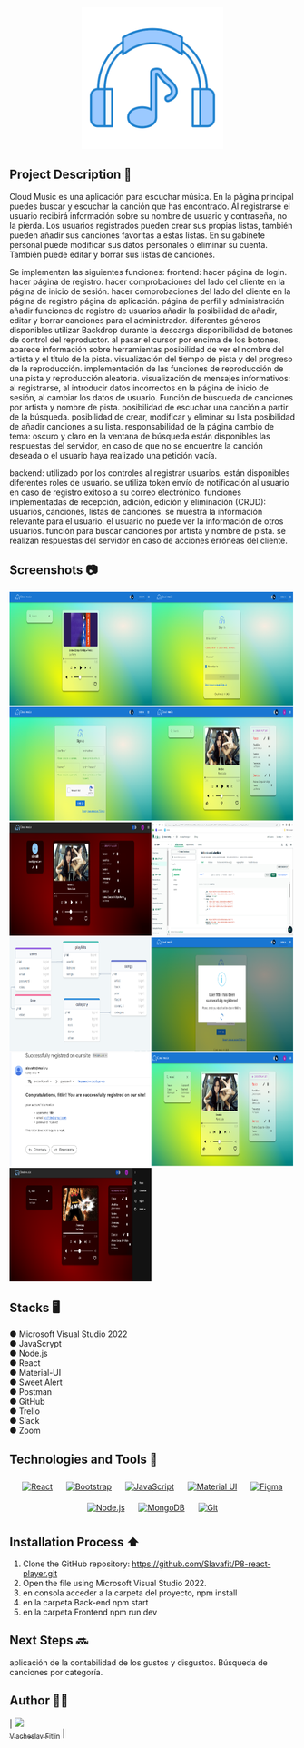 <p align="center">
  <img src="Images/Logo.png" width="250" height="250">
</p>


## Project Description 🚀

Cloud Music es una aplicación para escuchar música. En la página principal puedes buscar y escuchar la canción que has encontrado. Al registrarse el usuario recibirá información sobre su nombre de usuario y contraseña, no la pierda. Los usuarios registrados pueden crear sus propias listas, también pueden añadir sus canciones favoritas a estas listas. En su gabinete personal puede modificar sus datos personales o eliminar su cuenta. También puede editar y borrar sus listas de canciones.

Se implementan las siguientes funciones:
frontend:
hacer página de login.
hacer página de registro.
hacer comprobaciones del lado del cliente en la página de inicio de sesión.
hacer comprobaciones del lado del cliente en la página de registro
página de aplicación.
página de perfil y administración
añadir funciones de registro de usuarios
añadir la posibilidad de añadir, editar y borrar canciones para el administrador.
diferentes géneros disponibles
utilizar Backdrop durante la descarga
disponibilidad de botones de control del reproductor.
al pasar el cursor por encima de los botones, aparece información sobre herramientas
posibilidad de ver el nombre del artista y el título de la pista.
visualización del tiempo de pista y del progreso de la reproducción.
implementación de las funciones de reproducción de una pista y reproducción aleatoria.
visualización de mensajes informativos: al registrarse, al introducir datos incorrectos en la página de inicio de sesión, al cambiar los datos de usuario.
Función de búsqueda de canciones por artista y nombre de pista.
posibilidad de escuchar una canción a partir de la búsqueda.
posibilidad de crear, modificar y eliminar su lista
posibilidad de añadir canciones a su lista.
responsabilidad de la página
cambio de tema: oscuro y claro
en la ventana de búsqueda están disponibles las respuestas del servidor, en caso de que no se encuentre la canción deseada o el usuario haya realizado una petición vacía.

backend:
utilizado por los controles al registrar usuarios.
están disponibles diferentes roles de usuario.
se utiliza token
envío de notificación al usuario en caso de registro exitoso a su correo electrónico.
funciones implementadas de recepción, adición, edición y eliminación (CRUD): usuarios, canciones, listas de canciones.
se muestra la información relevante para el usuario. 
el usuario no puede ver la información de otros usuarios.
función para buscar canciones por artista y nombre de pista.
se realizan respuestas del servidor en caso de acciones erróneas del cliente.

## Screenshots 📷

<img src="Images/Captura de pantalla 2023-10-19 200329.png" width="250" height="200"><img src="Images/Captura de pantalla 2023-10-19 200349.png" width="250" height="200"><img src="Images/Captura de pantalla 2023-10-19 200411.png" width="250" height="200"><img src="Images/Captura de pantalla 2023-10-19 200428.png" width="250" height="200"><img src="Images/Captura de pantalla 2023-10-19 200518.png" width="250" height="200"><img src="Images/Captura de pantalla 2023-10-19 200801.png" width="250" height="200"><img src="Images/Captura de pantalla 2023-10-19 201734.png" width="250" height="200"><img src="Images/Captura de pantalla 2023-10-19 203357.png" width="250" height="200"><img src="Images/Captura de pantalla 2023-10-19 203416.png" width="250" height="200"><img src="Images/Captura de pantalla 2023-10-19 203513.png" width="250" height="200"><img src="Images/Captura de pantalla 2023-10-19 203546.png" width="250" height="200">


## Stacks 🖥️
● Microsoft Visual Studio 2022 <br>
● JavaScrypt <br>
● Node.js <br>
● React <br>
● Material-UI <br>
● Sweet Alert <br>
● Postman <br>
● GitHub <br>
● Trello <br>
● Slack <br>
● Zoom

## Technologies and Tools 🔨
<div align="center">  
<a href="https://reactjs.org/" target="_blank"><img style="margin: 10px" src="https://profilinator.rishav.dev/skills-assets/react-original-wordmark.svg" alt="React" height="50" /></a>  
<a href="https://getbootstrap.com/docs/3.4/javascript/" target="_blank"><img style="margin: 10px" src="https://profilinator.rishav.dev/skills-assets/bootstrap-plain.svg" alt="Bootstrap" height="50" /></a>  
<a href="https://www.javascript.com/" target="_blank"><img style="margin: 10px" src="https://profilinator.rishav.dev/skills-assets/javascript-original.svg" alt="JavaScript" height="50" /></a>  
<a href="https://mui.com/" target="_blank"><img style="margin: 10px" src="https://profilinator.rishav.dev/skills-assets/mui.png" alt="Material UI" height="50" /></a>  
<a href="https://www.figma.com/" target="_blank"><img style="margin: 10px" src="https://profilinator.rishav.dev/skills-assets/figma-icon.svg" alt="Figma" height="50" /></a>  
<a href="https://nodejs.org/" target="_blank"><img style="margin: 10px" src="https://profilinator.rishav.dev/skills-assets/nodejs-original-wordmark.svg" alt="Node.js" height="50" /></a>  
<a href="https://www.mongodb.com/" target="_blank"><img style="margin: 10px" src="https://profilinator.rishav.dev/skills-assets/mongodb-original-wordmark.svg" alt="MongoDB" height="50" /></a>  
<a href="https://github.com/" target="_blank"><img style="margin: 10px" src="https://profilinator.rishav.dev/skills-assets/git-scm-icon.svg" alt="Git" height="50" /></a>  
</div>

## Installation Process ⬆️

1. Clone the GitHub repository: https://github.com/Slavafit/P8-react-player.git
2. Open the file using Microsoft Visual Studio 2022.
3. en consola acceder a la carpeta del proyecto, npm install
4. en la carpeta Back-end npm start
5. en la carpeta Frontend npm run dev


## Next Steps 🔜
aplicación de la contabilidad de los gustos y disgustos. Búsqueda de canciones por categoría. 

## Author 👨‍💻

| [<img src="https://avatars.githubusercontent.com/u/132560447?v=4" width=100><br><sub>Viacheslav Fitlin</sub>](https://github.com/Slavafit) |
